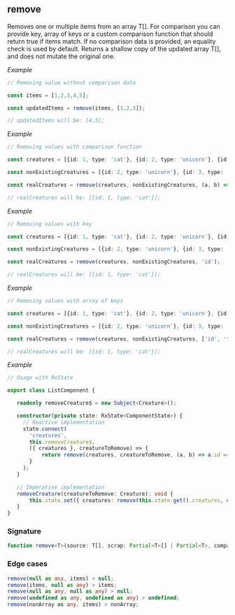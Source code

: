 ## remove

Removes one or multiple items from an array T[].
For comparison you can provide key, array of keys or a custom comparison function that should return true if items match.
If no comparison data is provided, an equality check is used by default.
Returns a shallow copy of the updated array T[], and does not mutate the original one.

_Example_

```TypeScript
// Removing value without comparison data

const items = [1,2,3,4,5];

const updatedItems = remove(items, [1,2,3]);

// updatedItems will be: [4,5];
```

_Example_

```TypeScript
// Removing values with comparison function

const creatures = [{id: 1, type: 'cat'}, {id: 2, type: 'unicorn'}, {id: 3, type: 'kobold'}];

const nonExistingCreatures = [{id: 2, type: 'unicorn'}, {id: 3, type: 'kobold'}];

const realCreatures = remove(creatures, nonExistingCreatures, (a, b) => a.id === b.id);

// realCreatures will be: [{id: 1, type: 'cat'}];
```

_Example_

```TypeScript
// Removing values with key

const creatures = [{id: 1, type: 'cat'}, {id: 2, type: 'unicorn'}, {id: 3, type: 'kobold'}];

const nonExistingCreatures = [{id: 2, type: 'unicorn'}, {id: 3, type: 'kobold'}];

const realCreatures = remove(creatures, nonExistingCreatures, 'id');

// realCreatures will be: [{id: 1, type: 'cat'}];
```

_Example_

```TypeScript
// Removing values with array of keys

const creatures = [{id: 1, type: 'cat'}, {id: 2, type: 'unicorn'}, {id: 3, type: 'kobold'}];

const nonExistingCreatures = [{id: 2, type: 'unicorn'}, {id: 3, type: 'kobold'}];

const realCreatures = remove(creatures, nonExistingCreatures, ['id', 'type']);

// realCreatures will be: [{id: 1, type: 'cat'}];
```

_Example_

```TypeScript
// Usage with RxState

export class ListComponent {

   readonly removeCreature$ = new Subject<Creature>();

   constructor(private state: RxState<ComponentState>) {
     // Reactive implementation
     state.connect(
       'creatures',
       this.removeCreature$,
       ({ creatures }, creatureToRemove) => {
           return remove(creatures, creatureToRemove, (a, b) => a.id === b.id);
       }
     );
   }

   // Imperative implementation
   removeCreature(creatureToRemove: Creature): void {
       this.state.set({ creatures: remove(this.state.get().creatures, creatureToRemove, (a, b) => a.id === b.id)});
   }
}
```

### Signature

```TypeScript
function remove<T>(source: T[], scrap: Partial<T>[] | Partial<T>, compare?: ComparableData<T>): T[]
```

### Edge cases

```typescript
remove(null as any, items) > null;
remove(items, null as any) > items;
remove(null as any, null as any) > null;
remove(undefined as any, undefined as any) > undefined;
remove(nonArray as any, items) > nonArray;
```
